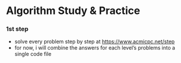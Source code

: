 # Algorithm Study & Practice

### 1st step
- solve every problem step by step at https://www.acmicpc.net/step
- for now, i will combine the answers for each level’s problems into a single code file